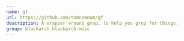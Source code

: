 ```yaml
---
name: gf
url: https://github.com/tomnomnom/gf
description: A wrapper around grep, to help you grep for things.
group: blackarch blackarch-misc
---
```

